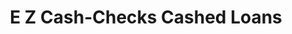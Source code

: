 ---
title: E Z Cash-Checks Cashed Loans
slug: e-z-cash-checks-cashed-loans
updated-on: '2024-05-30T13:44:31.749Z'
created-on: '2024-05-30T13:41:46.671Z'
published-on: '2024-05-30T13:54:32.469Z'
f_city-state-2:
- cms/city/saint-george-ut.md
- cms/city/cedar-city-ut.md
f_locations:
- cms/payday-loan/e-z-cash-checks-cashed-loans-16265.md
- cms/payday-loan/e-z-cash-checks-cashed-loans-16266.md
- cms/payday-loan/e-z-cash-checks-cashed-loans-16267.md
f_states:
- cms/state/utah.md
layout: '[company].html'
tags: company
---